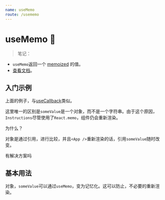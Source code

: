 ```yaml
---
name: useMemo
route: /usememo
---
```


# useMemo 🎒

> 笔记：

- `useMemo`返回一个 [memoized](https://en.wikipedia.org/wiki/Memoization) 的值。
- [查看文档](https://zh-hans.reactjs.org/docs/hooks-reference.html#usememo)。

## 入门示例

<Editor noInline code={Starter} />

上面的例子，与[useCallback](/usecallback)类似。

这里唯一的区别是`someValue`是一个对象，而不是一个字符串。由于这个原因，`Instructions`尽管使用了`React.memo`，组件仍会重新渲染。

为什么？

对象是通过引用，进行比较，并且`<App />`重新渲染的话，引用`someValue`随时改变。

有解决方案吗

## 基本用法

对象，`someValue`可以通过`useMemo`，变为记忆化。这可以防止，不必要的重新渲染。

<Editor noInline code={Basic} />
